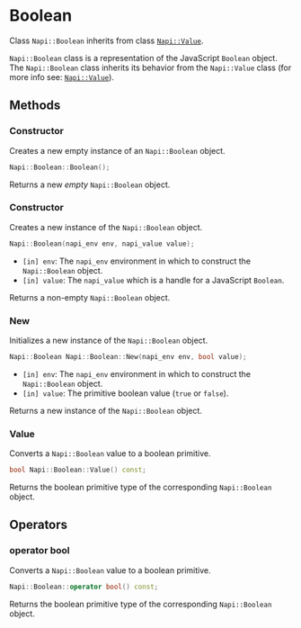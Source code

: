 # Boolean

Class `Napi::Boolean` inherits from class [`Napi::Value`][].

`Napi::Boolean` class is a representation of the JavaScript `Boolean` object. The
`Napi::Boolean` class inherits its behavior from the `Napi::Value` class
(for more info see: [`Napi::Value`](value.md)).

## Methods

### Constructor

Creates a new empty instance of an `Napi::Boolean` object.

```cpp
Napi::Boolean::Boolean();
```

Returns a new _empty_  `Napi::Boolean` object.

### Constructor

Creates a new instance of the `Napi::Boolean` object.

```cpp
Napi::Boolean(napi_env env, napi_value value);
```

- `[in] env`: The `napi_env` environment in which to construct the `Napi::Boolean` object.
- `[in] value`: The `napi_value` which is a handle for a JavaScript `Boolean`.

Returns a non-empty `Napi::Boolean` object.

### New

Initializes a new instance of the `Napi::Boolean` object.

```cpp
Napi::Boolean Napi::Boolean::New(napi_env env, bool value);
```
- `[in] env`: The `napi_env` environment in which to construct the `Napi::Boolean` object.
- `[in] value`: The primitive boolean value (`true` or `false`).

Returns a new instance of the `Napi::Boolean` object.

### Value

Converts a `Napi::Boolean` value to a boolean primitive.

```cpp
bool Napi::Boolean::Value() const;
```

Returns the boolean primitive type of the corresponding `Napi::Boolean` object.

## Operators

### operator bool

Converts a `Napi::Boolean` value to a boolean primitive.

```cpp
Napi::Boolean::operator bool() const;
```

Returns the boolean primitive type of the corresponding `Napi::Boolean` object.

[`Napi::Value`]: value.md
